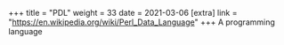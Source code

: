 +++
title = "PDL"
weight = 33
date = 2021-03-06
[extra]
link = "https://en.wikipedia.org/wiki/Perl_Data_Language"
+++
A programming language

